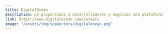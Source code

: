 ```yaml
---
title: DigitalOcean
description: Le proporciona a desarrolladores y negocios una plataforma segura y fácil de usar de computación en la nube para servidores virtuales, almacenamiento de objetos, y más
link: https://www.digitalocean.com/careers
image: "/assets/img/supporters/digitalocean.png"
---
```

